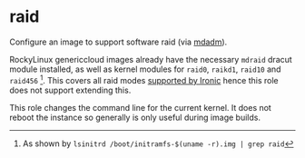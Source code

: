 # raid

Configure an image to support software raid (via [mdadm](https://github.com/md-raid-utilities/mdadm)).

RockyLinux genericcloud images already have the necessary `mdraid` dracut
module installed, as well as kernel modules for `raid0`, `raikd1`, `raid10` and
`raid456` [^1]. This covers all raid modes [supported by Ironic](https://docs.openstack.org/ironic/latest/admin/raid.html#software-raid)
hence this role does not support extending this.

This role changes the command line for the current kernel. It does not reboot
the instance so generally is only useful during image builds.

[^1]: As shown by `lsinitrd /boot/initramfs-$(uname -r).img | grep raid`
